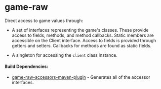# game-raw

Direct access to game values through:
 
* A set of interfaces representing the game's classes. These provide access to fields, methods, and method
 callbacks. Static members are accessible on the Client interface. Access to fields is provided
 through getters and setters. Callbacks for methods are found as static fields.

* A singleton for accessing the `client` class instance.
 
#### Build Dependencies:

* [game-raw-accessors-maven-plugin](https://github.com/RuneStar/client/tree/master/game-raw-accessors-maven-plugin) - Generates all of the accessor interfaces.